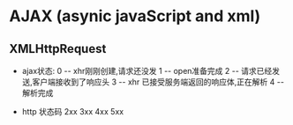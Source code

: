 # AJAX  (asynic javaScript and xml)

## XMLHttpRequest
  - ajax状态:
    0 -- xhr刚刚创建,请求还没发
    1 -- open准备完成
    2 -- 请求已经发送,客户端接收到了响应头
    3 -- xhr 已接受服务端返回的响应体,正在解析
    4 -- 解析完成 

  - http 状态码
  2xx
  3xx
  4xx
  5xx